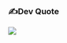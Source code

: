 
### ✍️Dev Quote
![](https://quotes-github-readme.vercel.app/api?type=horizontal&theme=radical)

  <!-- Proudly created with GPRM ( https://gprm.itsvg.in ) -->
  

